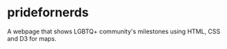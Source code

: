 # pridefornerds
A webpage that shows LGBTQ+ community's milestones using HTML, CSS and D3 for maps.
